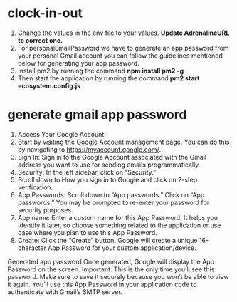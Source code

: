 # clock-in-out
1. Change the values in the env file to  your values. **Update AdrenalineURL to correct one.**
2. For personalEmailPassword we have to generate an app password from your personal Gmail account you can follow the guidelines mentioned below for generating your app password.
3. Install pm2 by running the command
   **npm install pm2 -g**
4. Then start the application by running the command
   **pm2 start ecosystem.config.js**



# generate gmail app password
1. Access Your Google Account:
2. Start by visiting the Google Account management page. You can do this by navigating to https://myaccount.google.com/.
3. Sign In: Sign in to the Google Account associated with the Gmail address you want to use for sending emails programmatically.
4. Security: In the left sidebar, click on “Security.”
5. Scroll down to How you sign in to Google and click on 2-step verification.
6. App Passwords: Scroll down to “App passwords.” Click on “App passwords.” You may be prompted to re-enter your password for security purposes.
7. App name: Enter a custom name for this App Password. It helps you identify it later, so choose something related to the application or use case where you plan to use this App Password.
8. Create: Click the “Create” button. Google will create a unique 16-character App Password for your custom application/device.

Generated app password
Once generated, Google will display the App Password on the screen. Important: This is the only time you’ll see this password. Make sure to save it securely because you won’t be able to view it again. You’ll use this App Password in your application code to authenticate with Gmail’s SMTP server.

